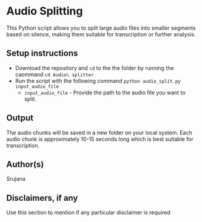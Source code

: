 # Audio Splitting

This Python script allows you to split large audio files into smaller segments based on silence, making them suitable for transcription or further analysis.

## Setup instructions

- Download the repository and `cd` to the the folder by running the caommand `cd Audio\ splitter`
- Run the script with the following command `python audio_split.py input_audio_file`
    - `input_audio_file` - Provide the path to the audio file you want to split.

## Output

The audio chunks will be saved in a new folder on your local system. Each audio chunk is approximately 10-15 seconds long which is best suitable for transcription. 

## Author(s)

Srujana

## Disclaimers, if any

Use this section to mention if any particular disclaimer is required

